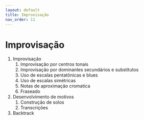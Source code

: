 ```yaml
---
layout: default
title: Improvisação
nav_order: 11
---
```


# Improvisação

1. Improvisação
    1. Improvisação por centros tonais
    1. Improvisação por dominantes secundários e substitutos
    1. Uso de escalas pentatônicas e blues
    1. Uso de escalas simétricas
    1. Notas de aproximação cromatica
    1. Fraseado
1. Desenvolvimento de motivos
    1. Construção de solos
    1. Transcrições
1. Backtrack
